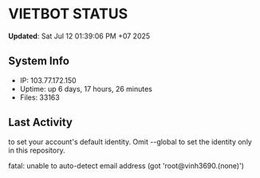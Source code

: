 # VIETBOT STATUS
**Updated**: Sat Jul 12 01:39:06 PM +07 2025

## System Info
- IP: 103.77.172.150
- Uptime: up 6 days, 17 hours, 26 minutes
- Files: 33163

## Last Activity

to set your account's default identity.
Omit --global to set the identity only in this repository.

fatal: unable to auto-detect email address (got 'root@vinh3690.(none)')
